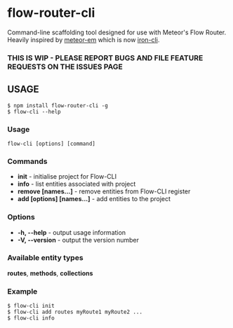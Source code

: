 # flow-router-cli
Command-line scaffolding tool designed for use with Meteor's Flow Router.  Heavily inspired by [meteor-em](https://www.npmjs.com/package/meteor-em) which is now [iron-cli](https://github.com/iron-meteor/iron-cli).

### THIS IS WIP - PLEASE REPORT BUGS AND FILE FEATURE REQUESTS ON THE ISSUES PAGE

## USAGE

```
$ npm install flow-router-cli -g
$ flow-cli --help
```

### Usage

```
flow-cli [options] [command]
```

### Commands

* **init** - initialise project for Flow-CLI
* **info** - list entities associated with project
* **remove <type> [names...]** - remove entities from Flow-CLI register
* **add [options] <type> [names...]** - add entities to the project

### Options

* **-h, --help** - output usage information
* **-V, --version** - output the version number

### Available entity types

**routes**, **methods**, **collections**

### Example

```
$ flow-cli init
$ flow-cli add routes myRoute1 myRoute2 ...
$ flow-cli info
```
